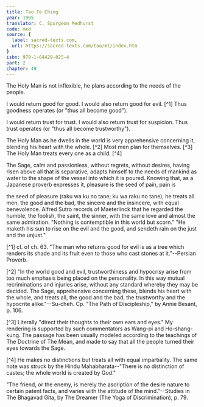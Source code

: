 ```yaml
---
title: Tao Te Ching
year: 1905
translator: C. Spurgeon Medhurst
code: med
source: {
  label: sacred-texts.com,
  url: https://sacred-texts.com/tao/mt/index.htm
}
isbn: 978-1-64429-025-4
part: 2
chapter: 49
---
```

The Holy Man is not inflexible, he plans according to the needs of the people.

I would return good for good. I would also return good for evil. [^1] Thus goodness operates (or "thus all become good").

I would return trust for trust. I would also return trust for suspicion. Thus trust operates (or "thus all become trustworthy").

The Holy Man as he dwells in the world is very apprehensive concerning it, blending his heart with the whole. [^2] Most men plan for themselves. [^3] The Holy Man treats every one as a child. [^4]

The Sage, calm and passionless, without regrets, without desires, having risen above all that is separative, adapts himself to the needs of mankind as water to the shape of the vessel into which it is poured. Knowing that, as a Japanese proverb expresses it, pleasure is the seed of pain, pain is

the seed of pleasure (raku wa ku no tane; ku wa raku no tane), he treats all men, the good and the bad, the sincere and the insincere, with equal benevolence. Alfred Sutro records of Maeterlinck that he regarded the humble, the foolish, the saint, the sinner, with the same love and almost the same admiration. "Nothing is contemptible in this world but scorn." "He maketh his sun to rise on the evil and the good, and sendeth rain on the just and the unjust."



[^1] cf. of ch. 63. "The man who returns good for evil is as a tree which renders its shade and its fruit even to those who cast stones at it."--Persian Proverb.

[^2] "In the world good and evil, trustworthiness and hypocrisy arise from too much emphasis being placed on the personality. In this way mutual recriminations and injuries arise, without any standard whereby they may be decided. The Sage, apprehensive concerning these, blends his heart with the whole, and treats all, the good and the bad, the trustworthy and the hypocrite alike."--Su-cheh. Cp. "The Path of Discipleship," by Annie Besant, p. 106.

[^3] Literally "direct their thoughts to their own ears and eyes." My rendering is supported by such commentators as Wang-pi and Ho-shang-kung. The passage has been usually modeled according to the teachings of The Doctrine of The Mean, and made to say that all the people turned their eyes towards the Sage.

[^4] He makes no distinctions but treats all with equal impartiality. The same note was struck by the Hindu Mahabharata--"There is no distinction of castes; the whole world is created by God."

"The friend, or the enemy, is merely the ascription of the desire nature to certain patent facts, and varies with the attitude of the mind."--Studies in The Bhagavad Gita, by The Dreamer (The Yoga of Discrimination), p. 79.